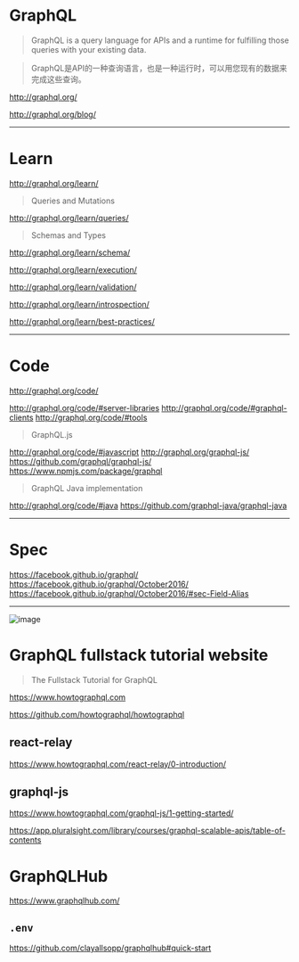 # GraphQL

> GraphQL is a query language for APIs and a runtime for fulfilling those queries with your existing data.

> GraphQL是API的一种查询语言，也是一种运行时，可以用您现有的数据来完成这些查询。

http://graphql.org/


http://graphql.org/blog/

***

# Learn

http://graphql.org/learn/

> Queries and Mutations

http://graphql.org/learn/queries/

> Schemas and Types

http://graphql.org/learn/schema/

>

http://graphql.org/learn/execution/

>

http://graphql.org/learn/validation/

>

http://graphql.org/learn/introspection/

>

http://graphql.org/learn/best-practices/

***

# Code

http://graphql.org/code/

http://graphql.org/code/#server-libraries
http://graphql.org/code/#graphql-clients
http://graphql.org/code/#tools


> GraphQL.js

http://graphql.org/code/#javascript
http://graphql.org/graphql-js/
https://github.com/graphql/graphql-js/
https://www.npmjs.com/package/graphql

> GraphQL Java implementation

http://graphql.org/code/#java
https://github.com/graphql-java/graphql-java

***

# Spec
https://facebook.github.io/graphql/
https://facebook.github.io/graphql/October2016/
https://facebook.github.io/graphql/October2016/#sec-Field-Alias


***

![image](https://user-images.githubusercontent.com/17099059/34077920-664d6e8a-e34a-11e7-9a4e-069a5743fa46.png)


# GraphQL fullstack tutorial website

> The Fullstack Tutorial for GraphQL

https://www.howtographql.com

https://github.com/howtographql/howtographql

## react-relay

https://www.howtographql.com/react-relay/0-introduction/

## graphql-js

https://www.howtographql.com/graphql-js/1-getting-started/



https://app.pluralsight.com/library/courses/graphql-scalable-apis/table-of-contents




# GraphQLHub

https://www.graphqlhub.com/

## `.env`

https://github.com/clayallsopp/graphqlhub#quick-start
